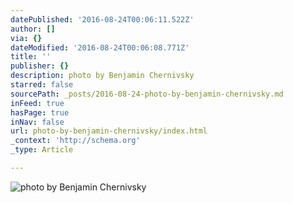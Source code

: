 ```yaml
---
datePublished: '2016-08-24T00:06:11.522Z'
author: []
via: {}
dateModified: '2016-08-24T00:06:08.771Z'
title: ''
publisher: {}
description: photo by Benjamin Chernivsky
starred: false
sourcePath: _posts/2016-08-24-photo-by-benjamin-chernivsky.md
inFeed: true
hasPage: true
inNav: false
url: photo-by-benjamin-chernivsky/index.html
_context: 'http://schema.org'
_type: Article

---
```

![photo by Benjamin Chernivsky](https://the-grid-user-content.s3-us-west-2.amazonaws.com/4d77d026-6458-4e6c-b50e-e13c21644460.jpg)